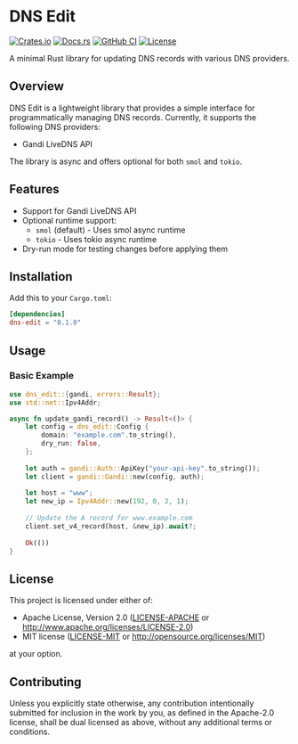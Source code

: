 # DNS Edit

[![Crates.io](https://img.shields.io/crates/v/dns-edit)](https://crates.io/crates/dns-edit)
[![Docs.rs](https://docs.rs/dns-edit/badge.svg)](https://docs.rs/dns-edit)
[![GitHub CI](https://github.com/tarka/dns-edit/workflows/CI/badge.svg)](https://github.com/tarka/dns-edit/actions)
[![License](https://img.shields.io/crates/l/dns-edit)](https://github.com/tarka/dns-edit/blob/main/README.md#License)

A minimal Rust library for updating DNS records with various DNS providers.

## Overview

DNS Edit is a lightweight library that provides a simple interface for
programmatically managing DNS records. Currently, it supports the following DNS
providers:

* Gandi LiveDNS API

The library is async and offers optional for both `smol` and `tokio`.

## Features

- Support for Gandi LiveDNS API
- Optional runtime support:
  - `smol` (default) - Uses smol async runtime
  - `tokio` - Uses tokio async runtime
- Dry-run mode for testing changes before applying them

## Installation

Add this to your `Cargo.toml`:

```toml
[dependencies]
dns-edit = "0.1.0"
```

## Usage

### Basic Example

```rust
use dns_edit::{gandi, errors::Result};
use std::net::Ipv4Addr;

async fn update_gandi_record() -> Result<()> {
    let config = dns_edit::Config {
        domain: "example.com".to_string(),
        dry_run: false,
    };
    
    let auth = gandi::Auth::ApiKey("your-api-key".to_string());
    let client = gandi::Gandi::new(config, auth);
    
    let host = "www";
    let new_ip = Ipv4Addr::new(192, 0, 2, 1);
    
    // Update the A record for www.example.com
    client.set_v4_record(host, &new_ip).await?;
    
    Ok(())
}
```


## License

This project is licensed under either of:

- Apache License, Version 2.0 ([LICENSE-APACHE](LICENSE-APACHE-2.0.txt) or http://www.apache.org/licenses/LICENSE-2.0)
- MIT license ([LICENSE-MIT](LICENSE-MIT) or http://opensource.org/licenses/MIT)

at your option.

## Contributing

Unless you explicitly state otherwise, any contribution intentionally submitted
for inclusion in the work by you, as defined in the Apache-2.0 license, shall be
dual licensed as above, without any additional terms or conditions.
